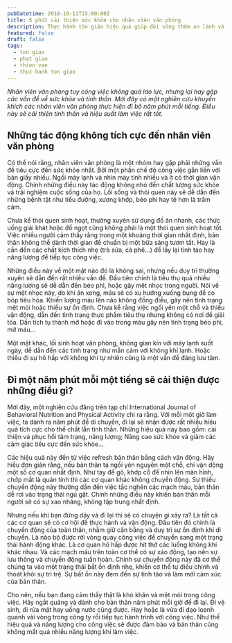 ```yaml
---
pubDatetime: 2018-10-11T15:00:00Z
title: 5 phút cải thiện sức khỏe cho nhân viên văn phòng
description: Thực hành tôn giáo hiệu quả giúp đời sống thêm an lành và hạnh phúc, giác ngộ nhiều điều hữu ích để đem lại năng lượng tích cực cho bản thân, và giá trị đẹp cho cộng đồng.
featured: false
draft: false
tags:
  - ton giao
  - phat giao
  - thien van
  - thuc hanh ton giao
---
```


_Nhân viên văn phòng tuy công việc không quá lao lực, nhưng lại hay gặp các vấn đề về sức khỏe và tinh thần. Mới đây có một nghiên cứu khuyến khích các nhân viên văn phòng thực hiện đi bộ năm phút mỗi tiếng. Điều này sẽ cải thiện tinh thần và hiệu suất làm việc rất tốt._

## Những tác động không tích cực đến nhân viên văn phòng

Có thể nói rằng, nhân viên văn phòng là một nhóm hay gặp phải những vấn đề tiêu cực đến sức khỏe nhất. Bởi một phần chế độ công việc gắn liền với bàn giấy nhiều. Ngồi máy lạnh và nhìn máy tính nhiều và ít có thời gian vận động. Chính những điều này tác động không nhỏ đến chất lượng sức khỏe và trải nghiệm cuộc sống của họ. Lối sống và thói quen này sẽ dễ dẫn đến những bệnh tật như tiểu đường, xương khớp, béo phì hay tệ hơn là trầm cảm.

Chưa kể thói quen sinh hoạt, thường xuyên sử dụng đồ ăn nhanh, các thức uống giải khát hoặc đồ ngọt cũng không phải là một thói quen sinh hoạt tốt. Việc nhiều người cảm thấy rằng trong một khoảng thời gian nhất định, bản thân không thể dành thời gian để chuẩn bị một bữa sáng tươm tất. Hay là cần đến các chất kích thích nhẹ (trà sữa, cà phê…) để lấy lại tỉnh táo hay năng lượng để tiếp tục công việc.

Những điều này về một mặt nào đó là không sai, nhưng nếu duy trì thường xuyên sẽ dẫn đến rất nhiều vấn đề. Đầu tiên chính là tiêu thụ quá nhiều năng lượng sẽ dễ dẫn đến béo phì, hoặc gây mệt nhọc trong người. Nói về sự mệt nhọc này, do khi ăn xong, máu sẽ có xu hướng xuống bụng để co bóp tiêu hóa. Khiến lượng máu lên não không đồng điều, gây nên tình trạng mệt mỏi hoặc thiếu sự ổn định. Chưa kể rằng việc ngồi yên một chỗ và thiếu vận động, dẫn đến tình trạng thực phẩm tiêu thụ nhưng không có nơi để giải tỏa. Dần tích tụ thành mỡ hoặc đi vào trong máu gây nên tình trạng béo phì, mỡ máu…

Một mặt khác, lối sinh hoạt văn phòng, không gian kín với máy lạnh suốt ngày, dễ dẫn đến các tình trạng như mẫn cảm với không khí lạnh. Hoặc thiếu đi sự hô hấp với không khí tự nhiên cũng là một vấn đề đáng lưu tâm.

## Đi một năm phút mỗi một tiếng sẽ cải thiện được những điều gì?

Mới đây, một nghiên cứu đăng trên tạp chí International Journal of Behavioral Nutrition and Physical Activity chi ra rằng. Với mỗi một giờ làm việc, ta dành ra năm phút để di chuyển, đi lại sẽ nhận được rất nhiều hiệu quả tích cực cho thể chất lẫn tinh thần. Những hiệu quả này bao gồm: cải thiện và phục hồi tâm trạng, năng lượng; Nâng cao sức khỏe và giảm các cảm giác tiêu cực đến sức khỏe…

Các hiệu quả này đến từ việc refresh bản thân bằng cách vận động. Hãy hiểu đơn giản rằng, nếu bản thân ta ngồi yên nguyên một chỗ, chỉ vận động một số cơ quan nhất định. Như tay để gõ, khớp cổ để nhìn lên màn hình, chớp mắt là quán tính thì các cơ quan khác không chuyển động. Sự thiếu chuyển động này thường dẫn đến việc tắc nghẽn các mạch máu, bản thân dễ rơi vào trạng thái ngủ gật. Chính những điều này khiến bản thân mỗi người sẽ có sự xao nhãng, không tập trung nhất định.

Nhưng nếu khi bạn đứng dậy và đi lại thì sẽ có chuyện gì xảy ra? Là tất cả các cơ quan sẽ có cơ hội để thực hành và vận động. Đầu tiên đó chính là chuyển động của toàn thân, nhằm giữ cân bằng và duy trì sự ổn định khi di chuyển. Là não bộ được rời vòng quay công việc để chuyển sang một trạng thái hành động khác. Là cơ quan hô hấp được hít thở các luồng không khí khác nhau. Và các mạch máu trên toàn cơ thể có sự xáo động, tạo nên sự lưu thông và chuyển động tuần hoàn. Chính sự chuyển động này đã cơ thể chúng ta vào một trạng thái bất ổn định nhẹ, khiến cơ thể tự điều chỉnh và thoát khỏi sự trì trệ. Sự bất ổn này đem đến sự tỉnh táo và làm mới cảm xúc của bản thân.

Cho nên, nếu bạn đang cảm thấy thật là khó khăn và mệt mỏi trong công việc. Hãy ngắt quãng và dành cho bản thân năm phút mỗi giờ để đi lại. Đi vệ sinh, đi rửa mặt hay uống nước cũng được. Hay hoặc là vừa đi dạo loanh quanh vài vòng trong công ty rồi tiếp tục hành trình với công việc. Như thế hiệu quả và năng lượng cho công việc sẽ được đảm bảo và bản thân cũng không mất quá nhiều năng lượng khi làm việc.

